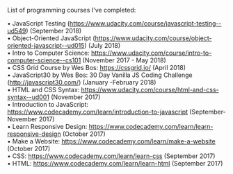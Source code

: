 List of programming courses I've completed:

•	JavaScript Testing (https://www.udacity.com/course/javascript-testing--ud549)  (September 2018)    
•	Object-Oriented JavaScript (https://www.udacity.com/course/object-oriented-javascript--ud015) (July 2018)  
•	Intro to Computer Science: https://www.udacity.com/course/intro-to-computer-science--cs101 (November 2017 - May 2018)  
•	CSS Grid Course by Wes Bos: https://cssgrid.io/ (April 2018)  
•	JavaScript30 by Wes Bos: 30 Day Vanilla JS Coding Challenge (http://javascript30.com/) (January -February 2018)  
•	HTML and CSS Syntax: https://www.udacity.com/course/html-and-css-syntax--ud001  (November 2017)  
•	Introduction to JavaScript: https://www.codecademy.com/learn/introduction-to-javascript  (September-November 2017)  
•	Learn Responsive Design: https://www.codecademy.com/learn/learn-responsive-design  (October 2017)  
•	Make a Website: https://www.codecademy.com/learn/make-a-website  (October 2017)  
•	CSS: https://www.codecademy.com/learn/learn-css  (September 2017)  
•	HTML: https://www.codecademy.com/learn/learn-html  (September 2017)  
